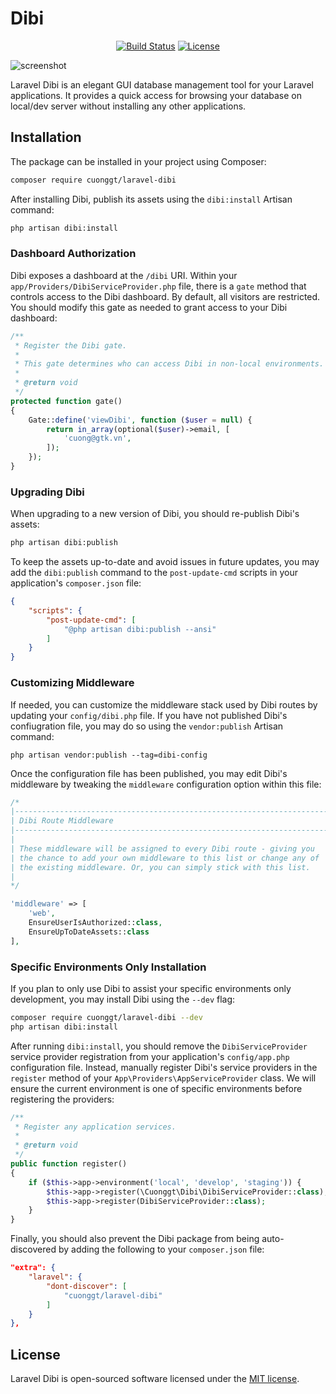 # Dibi

<p align="center">
<a href="https://github.com/cuonggt/laravel-dibi/actions"><img src="https://github.com/cuonggt/laravel-dibi/workflows/tests/badge.svg" alt="Build Status"></a>
<a href="https://packagist.org/packages/cuonggt/laravel-dibi"><img src="https://poser.pugx.org/cuonggt/laravel-dibi/license.svg" alt="License"></a>
</p>

![screenshot](https://user-images.githubusercontent.com/8156596/114495704-c0228c00-9c48-11eb-86c2-256dd48b2d54.png)

Laravel Dibi is an elegant GUI database management tool for your Laravel applications. It provides a quick access for browsing your database on local/dev server without installing any other applications.

## Installation

The package can be installed in your project using Composer:

```bash
composer require cuonggt/laravel-dibi
```

After installing Dibi, publish its assets using the `dibi:install` Artisan command:

```bash
php artisan dibi:install
```

### Dashboard Authorization

Dibi exposes a dashboard at the `/dibi` URI. Within your `app/Providers/DibiServiceProvider.php` file, there is a `gate` method that controls access to the Dibi dashboard. By default, all visitors are restricted. You should modify this gate as needed to grant access to your Dibi dashboard:

```php
/**
 * Register the Dibi gate.
 *
 * This gate determines who can access Dibi in non-local environments.
 *
 * @return void
 */
protected function gate()
{
    Gate::define('viewDibi', function ($user = null) {
        return in_array(optional($user)->email, [
            'cuong@gtk.vn',
        ]);
    });
}
```

### Upgrading Dibi

When upgrading to a new version of Dibi, you should re-publish Dibi's assets:

```bash
php artisan dibi:publish
```

To keep the assets up-to-date and avoid issues in future updates, you may add the `dibi:publish` command to the `post-update-cmd` scripts in your application's `composer.json` file:

```json
{
    "scripts": {
        "post-update-cmd": [
            "@php artisan dibi:publish --ansi"
        ]
    }
}
```

### Customizing Middleware

If needed, you can customize the middleware stack used by Dibi routes by updating your `config/dibi.php` file. If you have not published Dibi's confiugration file, you may do so using the `vendor:publish` Artisan command:

```
php artisan vendor:publish --tag=dibi-config
```

Once the configuration file has been published, you may edit Dibi's middleware by tweaking the `middleware` configuration option within this file:

```php
/*
|--------------------------------------------------------------------------
| Dibi Route Middleware
|--------------------------------------------------------------------------
|
| These middleware will be assigned to every Dibi route - giving you
| the chance to add your own middleware to this list or change any of
| the existing middleware. Or, you can simply stick with this list.
|
*/

'middleware' => [
    'web',
    EnsureUserIsAuthorized::class,
    EnsureUpToDateAssets::class
],
```

### Specific Environments Only Installation

If you plan to only use Dibi to assist your specific environments only development, you may install Dibi using the `--dev` flag:

```bash
composer require cuonggt/laravel-dibi --dev
php artisan dibi:install
```

After running `dibi:install`, you should remove the `DibiServiceProvider` service provider registration from your application's `config/app.php` configuration file. Instead, manually register Dibi's service providers in the `register` method of your `App\Providers\AppServiceProvider` class. We will ensure the current environment is one of specific environments before registering the providers:

```php
/**
 * Register any application services.
 *
 * @return void
 */
public function register()
{
    if ($this->app->environment('local', 'develop', 'staging')) {
        $this->app->register(\Cuonggt\Dibi\DibiServiceProvider::class);
        $this->app->register(DibiServiceProvider::class);
    }
}
```

Finally, you should also prevent the Dibi package from being auto-discovered by adding the following to your `composer.json` file:

```json
"extra": {
    "laravel": {
        "dont-discover": [
            "cuonggt/laravel-dibi"
        ]
    }
},
```

## License

Laravel Dibi is open-sourced software licensed under the [MIT license](http://opensource.org/licenses/MIT).

